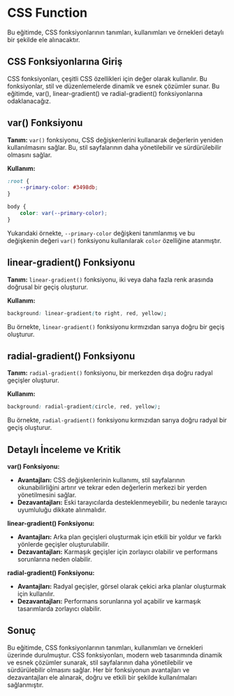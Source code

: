 # CSS Function

Bu eğitimde, CSS fonksiyonlarının tanımları, kullanımları ve örnekleri detaylı bir şekilde ele alınacaktır.

## CSS Fonksiyonlarına Giriş

CSS fonksiyonları, çeşitli CSS özellikleri için değer olarak kullanılır. Bu fonksiyonlar, stil ve düzenlemelerde dinamik ve esnek çözümler sunar. Bu eğitimde, var(), linear-gradient() ve radial-gradient() fonksiyonlarına odaklanacağız.

## var() Fonksiyonu

 **Tanım:** `var()` fonksiyonu, CSS değişkenlerini kullanarak değerlerin yeniden kullanılmasını sağlar. Bu, stil sayfalarının daha yönetilebilir ve sürdürülebilir olmasını sağlar.

 **Kullanım:**

```css
:root {
    --primary-color: #3498db;
}

body {
    color: var(--primary-color);
}
```

Yukarıdaki örnekte, `--primary-color` değişkeni tanımlanmış ve bu değişkenin değeri `var()` fonksiyonu kullanılarak `color` özelliğine atanmıştır.

## linear-gradient() Fonksiyonu

 **Tanım:** `linear-gradient()` fonksiyonu, iki veya daha fazla renk arasında doğrusal bir geçiş oluşturur.

 **Kullanım:**

```css
background: linear-gradient(to right, red, yellow);
```

Bu örnekte, `linear-gradient()` fonksiyonu kırmızıdan sarıya doğru bir geçiş oluşturur.

## radial-gradient() Fonksiyonu

 **Tanım:** `radial-gradient()` fonksiyonu, bir merkezden dışa doğru radyal geçişler oluşturur.

 **Kullanım:**

```css
background: radial-gradient(circle, red, yellow);
```

Bu örnekte, `radial-gradient()` fonksiyonu kırmızıdan sarıya doğru radyal bir geçiş oluşturur.

## Detaylı İnceleme ve Kritik

 **var() Fonksiyonu:**

* **Avantajları:** CSS değişkenlerinin kullanımı, stil sayfalarının okunabilirliğini artırır ve tekrar eden değerlerin merkezi bir yerden yönetilmesini sağlar.
* **Dezavantajları:** Eski tarayıcılarda desteklenmeyebilir, bu nedenle tarayıcı uyumluluğu dikkate alınmalıdır.

 **linear-gradient() Fonksiyonu:**

* **Avantajları:** Arka plan geçişleri oluşturmak için etkili bir yoldur ve farklı yönlerde geçişler oluşturulabilir.
* **Dezavantajları:** Karmaşık geçişler için zorlayıcı olabilir ve performans sorunlarına neden olabilir.

 **radial-gradient() Fonksiyonu:**

* **Avantajları:** Radyal geçişler, görsel olarak çekici arka planlar oluşturmak için kullanılır.
* **Dezavantajları:** Performans sorunlarına yol açabilir ve karmaşık tasarımlarda zorlayıcı olabilir.

## Sonuç

Bu eğitimde, CSS fonksiyonlarının tanımları, kullanımları ve örnekleri üzerinde durulmuştur. CSS fonksiyonları, modern web tasarımında dinamik ve esnek çözümler sunarak, stil sayfalarının daha yönetilebilir ve sürdürülebilir olmasını sağlar. Her bir fonksiyonun avantajları ve dezavantajları ele alınarak, doğru ve etkili bir şekilde kullanılmaları sağlanmıştır.
